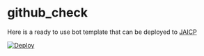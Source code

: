 
# github_check
Here is a ready to use bot template that can be deployed to [JAICP](https://test15.gw.test-ai.net/project-create/jaicp/external)

[![Deploy](https://just-ai.com/img/deploy-to-jaicp.svg)](http://test15.lo.test-ai.net/project-create/jaicp/external)
